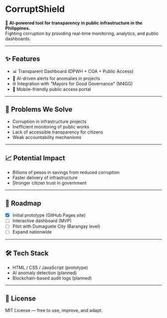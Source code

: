 # CorruptShield

🚨 **AI-powered tool for transparency in public infrastructure in the Philippines.**  
Fighting corruption by providing real-time monitoring, analytics, and public dashboards.

---

## ✨ Features
- 📊 Transparent Dashboard (DPWH + COA + Public Access)
- 🔔 AI-driven alerts for anomalies in projects
- 🌐 Integration with "Mayors for Good Governance" (M4GG)
- 📱 Mobile-friendly public access portal

---

## 🚧 Problems We Solve
- Corruption in infrastructure projects
- Inefficient monitoring of public works
- Lack of accessible transparency for citizens
- Weak accountability mechanisms

---

## 📈 Potential Impact
- Billions of pesos in savings from reduced corruption
- Faster delivery of infrastructure
- Stronger citizen trust in government

---

## 🚀 Roadmap
- [x] Initial prototype (GitHub Pages site)
- [ ] Interactive dashboard (MVP)
- [ ] Pilot with Dumaguete City (Barangay level)
- [ ] Expand nationwide

---

## 🛠️ Tech Stack
- HTML / CSS / JavaScript (prototype)
- AI anomaly detection (planned)
- Blockchain-based audit logs (planned)

---

## 📄 License
MIT License — free to use, improve, and adapt.
